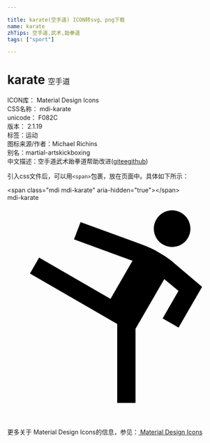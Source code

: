 ```yaml
---

title: karate(空手道) ICON转svg、png下载
name: karate
zhTips: 空手道,武术,跆拳道
tags: ["sport"]

---
```


# karate  <small style="font-size: 60%;font-weight: 100">空手道</small>


<div class="detail-page">
<p>
<span>
ICON库：
<span class="badge-secondary badge">Material Design Icons</span> 
</span>
<br/>
<span>
CSS名称：
<span class="badge-secondary badge">mdi-karate</span> 
</span>
<br/>
<span>
unicode：
<span class="badge-secondary badge">F082C</span> 
<copy-btn content='F082C' btn-title=""></copy-btn>
<copy-btn :content='String.fromCodePoint(parseInt("F082C", 16))' btn-title="复制U"></copy-btn>
</span>
<br/>
<span>
版本：
<span class="badge-secondary badge">2.1.19</span> 
</span><br/><span>标签：<span class="badge-light badge"><router-link to="/tags/sport.html">运动</router-link></span></span>
<br/>
<span>图标来源/作者：<span class="badge-light badge">Michael Richins</span></span> 
<br/>
<span>别名：<span class="badge-light badge">martial-arts</span><span class="badge-light badge">kickboxing</span></span><br/><span class="zh-detail">中文描述：<span class="badge-primary badge">空手道</span><span class="badge-primary badge">武术</span><span class="badge-primary badge">跆拳道</span><span class="help-link"><span>帮助改进</span>(<a href="https://gitee.com/liuwave/icon-helper/edit/master/json/material/karate.json" target="_blank" rel="noopener noreferrer">gitee</a><a href="https://github.com/liuwave/icon-helper/edit/master/json/material/karate.json" target="_blank" rel="noopener noreferrer">github</a></span>)</span><br/>
</p>
</div>
<div class="alert alert-dark">
  <i class="mdi mdi-karate mdi-48px"></i>
  <i class="mdi mdi-karate mdi-36px"></i>
  <i class="mdi mdi-karate mdi-24px"></i>
  <i class="mdi mdi-karate mdi-18px"></i>
</div>
<div>
  <p>引入css文件后，可以用<code>&lt;span&gt;</code>包裹，放在页面中。具体如下所示：    
  </p>
  <div class="alert alert-primary" style="font-size: 14px">
    &lt;span class="mdi mdi-karate" aria-hidden="true"&gt;&lt;/span&gt;
    <copy-btn content='<span class="mdi mdi-karate" aria-hidden="true"></span>'></copy-btn>
  </div>
  <div class="alert alert-secondary">
    <i class="mdi mdi-karate"
    style="font-size: 24px"
    aria-hidden="true"></i> mdi-karate
    <copy-btn content="mdi-karate" btn-title="复制图标名称"></copy-btn>
  </div>
</div>
<div id="svg" class="svg-wrap">
<svg xmlns="http://www.w3.org/2000/svg" viewBox="0 0 24 24"><path d="M19,1.27C18.04,0.72 16.82,1.04 16.27,2C15.71,2.95 16.04,4.18 17,4.73C17.95,5.28 19.17,4.96 19.73,4C20.28,3.04 19.95,1.82 19,1.27M21.27,9.34L18.7,13.79L16.96,12.79L18.69,9.79L17.14,8.5L14,13.92V22H12V13.39L2.47,7.89L3.47,6.16L11.27,10.66L13.67,6.5L7.28,4.17L8,2.29L14.73,4.74L15,4.84C15.39,5 15.76,5.15 16.12,5.35L16.96,5.84C17.31,6.04 17.65,6.28 17.96,6.54L18.19,6.74L21.27,9.34Z" /></svg>
</div>
<detail full-name='mdi-karate'></detail>
    
<div><p>更多关于 Material Design Icons的信息，参见：<a target="_blank" href="https://iconhelper.cn/material.html"> Material Design Icons</a>
</p></div>
